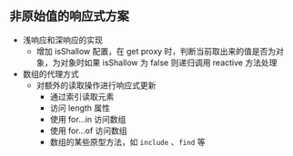 ## 非原始值的响应式方案
- 浅响应和深响应的实现
	- 增加 isShallow 配置，在 get proxy 时，判断当前取出来的值是否为对象，为对象时如果 isShallow 为 false 则递归调用 reactive 方法处理
- 数组的代理方式
	- 对额外的读取操作进行响应式更新
		- 通过索引读取元素
		- 访问 length 属性
		- 使用 for...in 访问数组
		- 使用 for...of 访问数组
		- 数组的某些原型方法，如 `include` 、`find` 等